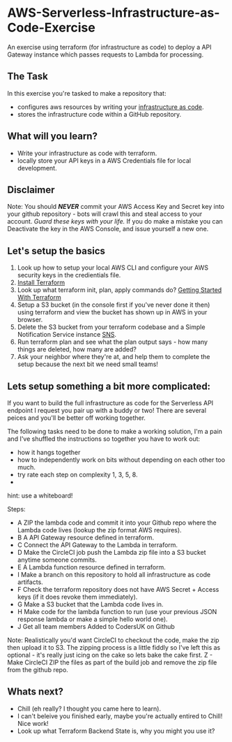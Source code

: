 # AWS-Serverless-Infrastructure-as-Code-Exercise
An exercise using terraform (for infrastructure as code) to deploy a API Gateway instance which passes requests to Lambda for processing.

## The Task
In this exercise you're tasked to make a repository that:
- configures aws resources by writing your [infrastructure as code](https://martinfowler.com/bliki/InfrastructureAsCode.html).
- stores the infrastructure code within a GitHub repository.

## What will you learn?
- Write your infrastructure as code with terraform.
- locally store your API keys in a AWS Credentials file for local development.

## Disclaimer
Note: You should ***NEVER*** commit your AWS Access Key and Secret key into your github repository - bots will crawl this and steal access to your account. _Guard these keys with your life._ If you do make a mistake you can Deactivate the key in the AWS Console, and issue yourself a new one.

## Let's setup the basics
1) Look up how to setup your local AWS CLI and configure your AWS security keys in the credientials file.
2) [Install Terraform](https://learn.hashicorp.com/terraform/getting-started/install.html)
3) Look up what terraform init, plan, apply commands do? [Getting Started With Terraform](https://learn.hashicorp.com/terraform/getting-started/build.html)
4) Setup a S3 bucket (in the console first if you've never done it then) using terraform and view the bucket has shown up in AWS in your browser.
5) Delete the S3 bucket from your terraform codebase and a Simple Notification Service instance [SNS](https://aws.amazon.com/sns/). 
6) Run terraform plan and see what the plan output says - how many things are deleted, how many are added?
7) Ask your neighbor where they're at, and help them to complete the setup because the next bit we need small teams!

## Lets setup something a bit more complicated:
If you want to build the full infrastructure as code for the Serverless API endpoint I request you pair up with a buddy or two! There are several peices and you'll be better off working together. 

The following tasks need to be done to make a working solution, I'm a pain and I've shuffled the instructions so together you have to work out:
- how it hangs together
- how to independently work on bits without depending on each other too much.
- try rate each step on complexity 1, 3, 5, 8. 
- 
hint: use a whiteboard!

Steps:
 - A ZIP the lambda code and commit it into your Github repo where the Lambda code lives (lookup the zip format AWS requires).
 - B A API Gateway resource defined in terraform.
 - C Connect the API Gateway to the Lambda in terraform.
 - D Make the CircleCI job push the Lambda zip file into a S3 bucket anytime someone commits.
 - E A Lambda function resource defined in terraform.
 - I Make a branch on this repository to hold all infrastructure as code artifacts.
 - F Check the terraform repository does not have AWS Secret + Access keys (if it does revoke them immediately).
 - G Make a S3 bucket that the Lambda code lives in.
 - H Make code for the lambda function to run (use your previous JSON response lambda or make a simple hello world one).
 - J Get all team members Added to CodersUK on Github

Note: Realistically you'd want CircleCI to checkout the code, make the zip then upload it to S3. The zipping process is a little fiddly so I've left this as optional - it's really just icing on the cake so lets bake the cake first.
Z - Make CircleCI ZIP the files as part of the build job and remove the zip file from the github repo.

## Whats next?
- Chill (eh really? I thought you came here to learn).
- I can't beleive you finished early, maybe you're actually entired to Chill! Nice work!
- Look up what Terraform Backend State is, why you might you use it?
